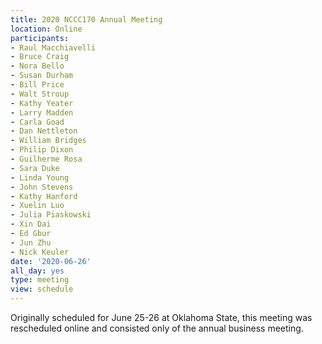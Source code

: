 ```yaml
---
title: 2020 NCCC170 Annual Meeting
location: Online
participants:
- Raul Macchiavelli
- Bruce Craig
- Nora Bello
- Susan Durham
- Bill Price
- Walt Stroup
- Kathy Yeater
- Larry Madden
- Carla Goad
- Dan Nettleton
- William Bridges
- Philip Dixon
- Guilherme Rosa
- Sara Duke
- Linda Young
- John Stevens
- Kathy Hanford
- Xuelin Luo
- Julia Piaskowski
- Xin Dai
- Ed Gbur
- Jun Zhu
- Nick Keuler
date: '2020-06-26'
all_day: yes
type: meeting
view: schedule
---
```

Originally scheduled for June 25-26 at Oklahoma State, this meeting was rescheduled online and consisted only of the annual business meeting.
